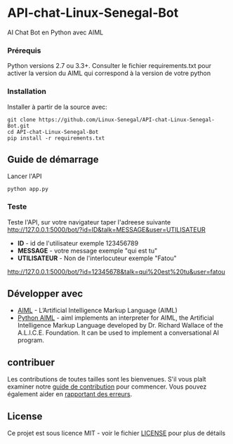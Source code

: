 # API-chat-Linux-Senegal-Bot
AI Chat Bot en Python avec AIML

### Prérequis

Python versions 2.7 ou 3.3+.
Consulter le fichier requirements.txt pour activer la version du AIML qui correspond à la version de votre python

### Installation

Installer à partir de la source avec:

```
git clone https://github.com/Linux-Senegal/API-chat-Linux-Senegal-Bot.git
cd API-chat-Linux-Senegal-Bot
pip install -r requirements.txt
```
## Guide de démarrage

Lancer l'API
```
python app.py
```
### Teste

Teste l'API, sur votre navigateur taper l'adreese suivante 
http://127.0.0.1:5000/bot/?id=ID&talk=MESSAGE&user=UTILISATEUR
* **ID** - id de l'utilisateur  exemple 123456789
* **MESSAGE** - votre message exemple "qui est tu"
* **UTILISATEUR** - Non de l'interlocuteur exemple "Fatou"

http://127.0.0.1:5000/bot/?id=12345678&talk=qui%20est%20tu&user=fatou

## Développer avec

* [AIML](https://fr.wikipedia.org/wiki/AIML) - L’Artificial Intelligence Markup Language (AIML)
* [Python AIML](https://pypi.org/project/aiml/) - aiml implements an interpreter for AIML, the Artificial Intelligence Markup Language developed by Dr. Richard Wallace of the A.L.I.C.E. Foundation. It can be used to implement a conversational AI program.

## contribuer

Les contributions de toutes tailles sont les bienvenues. S'il vous plaît examiner notre [guide de contribution](CONTRIBUTING.md) pour commencer. Vous pouvez également aider en [rapportant des erreurs](https://github.com/Linux-Senegal/API-chat-Linux-Senegal-Bot/issues/new).

## License

Ce projet est sous licence MIT - voir le fichier [LICENSE](LICENSE) pour plus de détails
